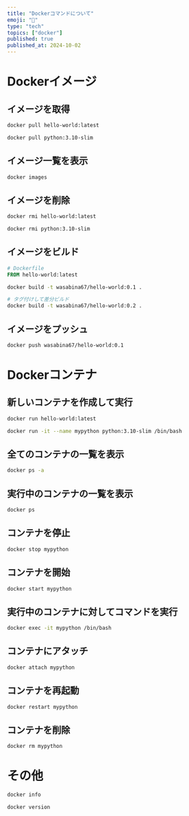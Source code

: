 ```yaml
---
title: "Dockerコマンドについて"
emoji: "🐋"
type: "tech"
topics: ["docker"]
published: true
published_at: 2024-10-02
---
```


# Dockerイメージ

## イメージを取得

```bash
docker pull hello-world:latest
```

```bash
docker pull python:3.10-slim
```

## イメージ一覧を表示

```bash
docker images
```

## イメージを削除

```bash
docker rmi hello-world:latest
```

```bash
docker rmi python:3.10-slim
```

## イメージをビルド

```Dockerfile
# Dockerfile
FROM hello-world:latest
```

```bash
docker build -t wasabina67/hello-world:0.1 .
```

```bash
# タグ付けして差分ビルド
docker build -t wasabina67/hello-world:0.2 .
```

## イメージをプッシュ

```bash
docker push wasabina67/hello-world:0.1
```

# Dockerコンテナ

## 新しいコンテナを作成して実行

```bash
docker run hello-world:latest
```

```bash
docker run -it --name mypython python:3.10-slim /bin/bash
```

## 全てのコンテナの一覧を表示

```bash
docker ps -a
```

## 実行中のコンテナの一覧を表示

```bash
docker ps
```

## コンテナを停止

```bash
docker stop mypython
```

## コンテナを開始

```bash
docker start mypython
```

## 実行中のコンテナに対してコマンドを実行

```bash
docker exec -it mypython /bin/bash
```

## コンテナにアタッチ

```bash
docker attach mypython
```

## コンテナを再起動

```bash
docker restart mypython
```

## コンテナを削除

```bash
docker rm mypython
```

# その他

```bash
docker info
```

```bash
docker version
```
